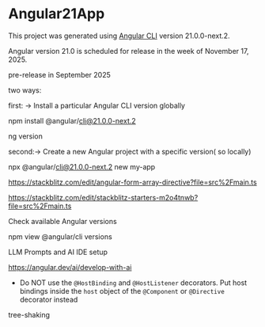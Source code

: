 # Angular21App

This project was generated using [Angular CLI](https://github.com/angular/angular-cli) version 21.0.0-next.2.

Angular version 21.0 is scheduled for release in the week of November 17, 2025.

pre-release in September 2025

two ways:

first: -> Install a particular Angular CLI version globally

npm install @angular/cli@21.0.0-next.2

ng version

second:-> Create a new Angular project with a specific version( so locally)

npx @angular/cli@21.0.0-next.2 new my-app

https://stackblitz.com/edit/angular-form-array-directive?file=src%2Fmain.ts

https://stackblitz.com/edit/stackblitz-starters-m2o4tnwb?file=src%2Fmain.ts

Check available Angular versions

npm view @angular/cli versions

LLM Prompts and AI IDE setup

https://angular.dev/ai/develop-with-ai

- Do NOT use the `@HostBinding` and `@HostListener` decorators. Put host bindings inside the `host` object of the `@Component` or `@Directive` decorator instead


tree-shaking




